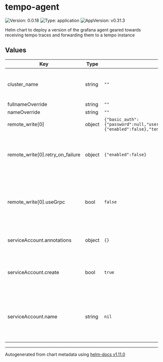 # tempo-agent

![Version: 0.0.18](https://img.shields.io/badge/Version-0.0.18-informational?style=flat-square) ![Type: application](https://img.shields.io/badge/Type-application-informational?style=flat-square) ![AppVersion: v0.31.3](https://img.shields.io/badge/AppVersion-v0.31.3-informational?style=flat-square)

Helm chart to deploy a version of the grafana agent geared towards receiving tempo traces and forwarding them to a tempo instance

## Values

| Key | Type | Default | Description |
|-----|------|---------|-------------|
| cluster_name | string | `""` | Name of the cluster that is being monitored |
| fullnameOverride | string | `""` |  |
| nameOverride | string | `""` |  |
| remote_write[0] | object | `{"basic_auth":{"password":null,"username":null},"endpoint":null,"retry_on_failure":{"enabled":false},"tenant_id":null,"useGrpc":false}` | Tempo Connection |
| remote_write[0].retry_on_failure | object | `{"enabled":false}` | Tenant ID in case prometheus is running in multi_tenant mode |
| remote_write[0].useGrpc | bool | `false` | Whether or not to use grpc this can cause issues with the gateway service |
| serviceAccount.annotations | object | `{}` | Annotations to add to the service account |
| serviceAccount.create | bool | `true` | Specifies whether a service account should be created |
| serviceAccount.name | string | `nil` | If not set and create is true, a name is generated using the fullname template |

----------------------------------------------
Autogenerated from chart metadata using [helm-docs v1.11.0](https://github.com/norwoodj/helm-docs/releases/v1.11.0)
